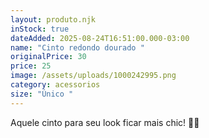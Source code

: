 ```yaml
---
layout: produto.njk
inStock: true
dateAdded: 2025-08-24T16:51:00.000-03:00
name: "Cinto redondo dourado "
originalPrice: 30
price: 25
image: /assets/uploads/1000242995.png
category: acessorios
size: "Único "
---
```

Aquele cinto para seu look ficar mais chic! 💜✨
